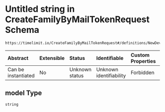 # Untitled string in CreateFamilyByMailTokenRequest Schema

```txt
https://timelimit.io/CreateFamilyByMailTokenRequest#/definitions/NewDeviceInfo/properties/model
```



| Abstract            | Extensible | Status         | Identifiable            | Custom Properties | Additional Properties | Access Restrictions | Defined In                                                                                                        |
| :------------------ | :--------- | :------------- | :---------------------- | :---------------- | :-------------------- | :------------------ | :---------------------------------------------------------------------------------------------------------------- |
| Can be instantiated | No         | Unknown status | Unknown identifiability | Forbidden         | Allowed               | none                | [CreateFamilyByMailTokenRequest.schema.json\*](CreateFamilyByMailTokenRequest.schema.json "open original schema") |

## model Type

`string`
